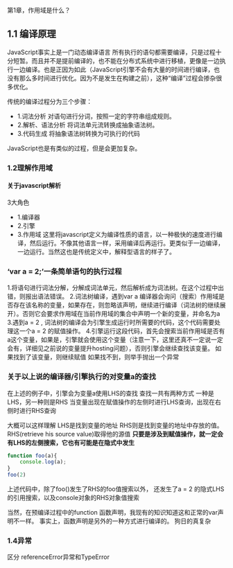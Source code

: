 第1章，作用域是什么？
## 1.1 编译原理
JavaScript事实上是一门动态编译语言
所有执行的语句都需要编译，只是过程十分短暂。而且并不是提前编译的，也不能在分布式系统中进行移植，更像是一边执行一边编译。也是正因为如此（JavaScript引擎不会有大量的时间进行编译，也没有那么多时间进行优化。因为不是发生在构建之前），这种“编译”过程会掺杂很多优化。

传统的编译过程分为三个步骤：
- 1.词法分析
对语句进行分词，按照一定的字符串组成规则。
- 2.解析、语法分析
将词法单元流转换成抽象语法树。
- 3.代码生成
将抽象语法树转换为可执行的代码

JavaScript也是有类似的过程，但是会更加复杂。

### 1.2理解作用域
#### 关于javascript解析
3大角色
- 1.编译器
- 2.引擎
- 3.作用域
这里将javascript定义为编译性质的语言，以一种极快的速度进行编译，然后运行。不像其他语言一样，采用编译后再运行。更类似于一边编译，一边运行。当然这也是传统定义中，解释型语言的样子了。

### ‘var a = 2;’一条简单语句的执行过程
1.将语句进行词法分解，分解成词法单元，然后解析成为词法树。在这个过程中出错，则报出语法错误。
2.词法树编译，遇到var a
编译器会询问（搜索）作用域是否存在该名称的变量，如果存在，则忽略该声明，继续进行编译（词法树的继续展开）。否则它会要求作用域在当前作用域的集合中声明一个新的变量，并命名为a
3.遇到a = 2 , 词法树的编译会为引擎生成运行时所需要的代码，这个代码需要处理这一个a = 2 的赋值操作。
4.引擎运行这段代码，首先会搜索当前作用域是否有a这个变量，如果是，引擎就会使用这个变量（注意一下，这里还真不一定说一定会有，详细见之前说的变量提升hosting问题），否则引擎会继续查找该变量。
如果找到了该变量，则继续赋值
如果找不到，则举手抛出一个异常

### 关于以上说的编译器/引擎执行的对变量a的查找
在上述的例子中，引擎会为变量a使用LHS的查找
查找一共有两种方式
一种是LHS，另一种则是RHS
当变量出现在赋值操作的左侧时进行LHS查询，出现在右侧时进行RHS查询

大概可以这样理解
LHS是找到变量的地址
RHS则是找到变量的地址中存放的值。
RHS(retrieve his source value)取得他的源值
**只要是涉及到赋值操作，就一定会有LHS的左侧搜索，它也有可能是在隐式中发生**
``` javascript
function foo(a){
    console.log(a);
}
foo(2)
```
上述代码中，除了foo()发生了RHS的foo值搜索以外，
还发生了a = 2 的隐式LHS的引用搜索，以及console对象的RHS对象值搜索

当然，在预编译过程中的function 函数声明，我现有的知识知道这和正常的var声明不一样。
事实上，函数声明是另外的一种方式进行编译的。
狗日的真复杂

### 1.4异常

区分 referenceError异常和TypeError
